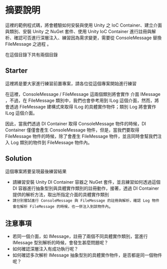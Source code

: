 # 摘要說明

這裡的範例程式碼，將會體驗如何安裝與使用 Unity 之 IoC Container、建立介面與類別、安裝 Unity 之 NuGet 套件、使用 Unity IoC Container 進行註冊與解析、確認可否進行深層注入、練習因為需求變更，需要從 ConsoleMessage 替換 FileMessage 之過程 。

在這個目錄下共有兩個目錄

## Starter

這裡將是要大家進行練習前置專案，請各位從這個專案開始進行練習

在這裡，ConsoleMessage / FileMessage 這兩個類別將會實作 介面 IMessage ，不過，在 FileMessage 類別中，我們也會參考用到 ILog 這個介面，然而，將會透過 FileMessage 建構式來取得 ILog 的具體實作物件；類別 Log 將會實作 ILog 這個介面。

因此，當我們透過 DI Container 取得 ConsoleMessage 物件的時候，DI Container 僅僅會產生 ConsoleMessage 物件，但是，當我們要取得 FileMessage 物件的時候，除了會產生 FileMessage 物件，並且同時會幫我們注入 Log 類別的物件到 FileMessage 物件內。

## Solution

這個專案將要呈現最後練習結果

* 請練習安裝 Unity DI Container 容器之 NuGet 套件，並且練習如何透過這個 DI 容器進行抽象型別與具體實作類別的註冊動作，接著，透過 DI Container 提供的解析方法，取出所指定介面的具體實作類別
* `請分別嘗試進行 ConsoleMessage 與 FileMessage 的註冊與解析，確認 Log 物件會在解析 FileMessage 的時候，也一併注入到該物件內`。

## 注意事項

* 若同一個介面，如 IMessage，註冊了兩個不同具體實作類別，當進行 IMessage 型別解析的時候，會發生甚麼問題呢？
* 如何確認深層注入有成功執行呢？
* 如何確認多次解析 IMessage 抽象型別的具體實作物件，是否都是同一個物件呢？
